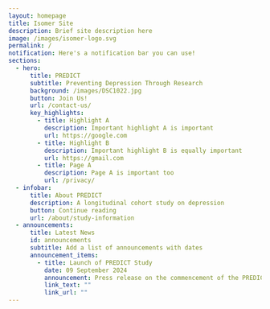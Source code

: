 ```yaml
---
layout: homepage
title: Isomer Site
description: Brief site description here
image: /images/isomer-logo.svg
permalink: /
notification: Here's a notification bar you can use!
sections:
  - hero:
      title: PREDICT
      subtitle: Preventing Depression Through Research
      background: /images/DSC1022.jpg
      button: Join Us!
      url: /contact-us/
      key_highlights:
        - title: Highlight A
          description: Important highlight A is important
          url: https://google.com
        - title: Highlight B
          description: Important highlight B is equally important
          url: https://gmail.com
        - title: Page A
          description: Page A is important too
          url: /privacy/
  - infobar:
      title: About PREDICT
      description: A longitudinal cohort study on depression
      button: Continue reading
      url: /about/study-information
  - announcements:
      title: Latest News
      id: announcements
      subtitle: Add a list of announcements with dates
      announcement_items:
        - title: Launch of PREDICT Study
          date: 09 September 2024
          announcement: Press release on the commencement of the PREDICT study.
          link_text: ""
          link_url: ""
---
```

